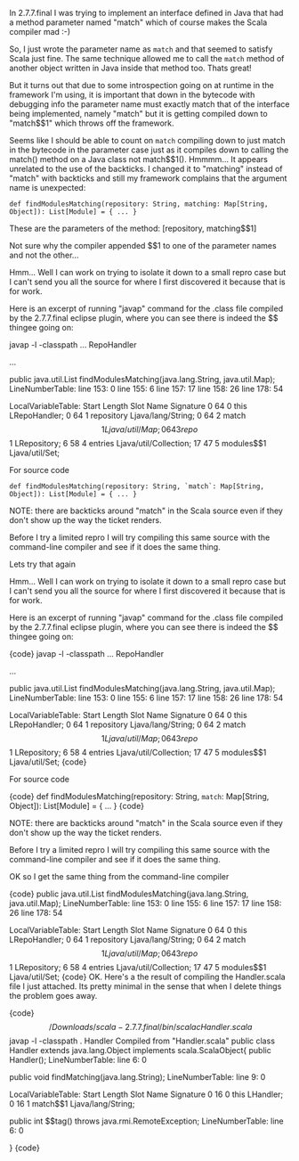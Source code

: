In 2.7.7.final I was trying to implement an interface defined in Java that had a method parameter named "match" which of course makes the Scala compiler mad :-)

So, I just wrote the parameter name as `match` and that seemed to satisfy Scala just fine. The same technique allowed me to call the `match` method of another object written in Java inside that method too. Thats great!

But it turns out that due to some introspection going on at runtime in the framework I'm using, it is important that down in the bytecode with debugging info the parameter name must exactly match that of the interface being implemented, namely "match" but it is getting compiled down to "match$$1" which throws off the framework.

Seems like I should be able to count on `match` compiling down to just match in the bytecode in the parameter case just as it compiles down to calling the match() method on a Java class not match$$1().
Hmmmm... It appears unrelated to the use of the backticks. I changed it to "matching" instead of "match" with backticks and still my framework complains that the argument name is unexpected:

    def findModulesMatching(repository: String, matching: Map[String, Object]): List[Module] = { ... }

These are the parameters of the method: [repository, matching$$1]

Not sure why the compiler appended $$1 to one of the parameter names and not the other...

Hmm... Well I can work on trying to isolate it down to a small repro case but I can't send you all the source for where I first discovered it because that is for work.

Here is an excerpt of running "javap" command for the .class file compiled by the 2.7.7.final eclipse plugin, where you can see there is indeed the $$ thingee going on:

javap -l -classpath ... RepoHandler

...

public java.util.List findModulesMatching(java.lang.String, java.util.Map);
  LineNumberTable: 
   line 153: 0
   line 155: 6
   line 157: 17
   line 158: 26
   line 178: 54

  LocalVariableTable: 
   Start  Length  Slot  Name   Signature
   0      64      0    this       LRepoHandler;
   0      64      1    repository       Ljava/lang/String;
   0      64      2    match$$1       Ljava/util/Map;
   0      64      3    repo$$1       LRepository;
   6      58      4    entries       Ljava/util/Collection;
   17      47      5    modules$$1       Ljava/util/Set;

For source code

    def findModulesMatching(repository: String, `match`: Map[String, Object]): List[Module] = { ... }

NOTE: there are backticks around "match" in the Scala source even if they don't show up the way the ticket renders.

Before I try a limited repro I will try compiling this same source with the command-line compiler and see if it does the same thing.


Lets try that again

Hmm... Well I can work on trying to isolate it down to a small repro case but I can't send you all the source for where I first discovered it because that is for work.

Here is an excerpt of running "javap" command for the .class file compiled by the 2.7.7.final eclipse plugin, where you can see there is indeed the $$ thingee going on:

{code}
javap -l -classpath ... RepoHandler

...

public java.util.List findModulesMatching(java.lang.String, java.util.Map);
  LineNumberTable: 
   line 153: 0
   line 155: 6
   line 157: 17
   line 158: 26
   line 178: 54

  LocalVariableTable: 
   Start  Length  Slot  Name   Signature
   0      64      0    this       LRepoHandler;
   0      64      1    repository       Ljava/lang/String;
   0      64      2    match$$1       Ljava/util/Map;
   0      64      3    repo$$1       LRepository;
   6      58      4    entries       Ljava/util/Collection;
   17      47      5    modules$$1       Ljava/util/Set;
{code}

For source code

{code}
    def findModulesMatching(repository: String, `match`: Map[String, Object]): List[Module] = { ... }
{code}

NOTE: there are backticks around "match" in the Scala source even if they don't show up the way the ticket renders.

Before I try a limited repro I will try compiling this same source with the command-line compiler and see if it does the same thing.


OK so I get the same thing from the command-line compiler

{code}
public java.util.List findModulesMatching(java.lang.String, java.util.Map);
  LineNumberTable: 
   line 153: 0
   line 155: 6
   line 157: 17
   line 158: 26
   line 178: 54

  LocalVariableTable: 
   Start  Length  Slot  Name   Signature
   0      64      0    this       LRepoHandler;
   0      64      1    repository       Ljava/lang/String;
   0      64      2    match$$1       Ljava/util/Map;
   0      64      3    repo$$1       LRepository;
   6      58      4    entries       Ljava/util/Collection;
   17      47      5    modules$$1       Ljava/util/Set;
{code}
OK. Here's a the result of compiling the Handler.scala file I just attached. Its pretty minimal in the sense that when I delete things the problem goes away.

{code}
$$ ~/Downloads/scala-2.7.7.final/bin/scalac Handler.scala 
$$ javap -l -classpath . Handler
Compiled from "Handler.scala"
public class Handler extends java.lang.Object implements scala.ScalaObject{
public Handler();
  LineNumberTable: 
   line 6: 0



public void findMatching(java.lang.String);
  LineNumberTable: 
   line 9: 0

  LocalVariableTable: 
   Start  Length  Slot  Name   Signature
   0      16      0    this       LHandler;
   0      16      1    match$$1       Ljava/lang/String;


public int $$tag()   throws java.rmi.RemoteException;
  LineNumberTable: 
   line 6: 0



}
{code}
